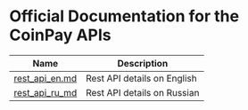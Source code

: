 # Official Documentation for the CoinPay APIs


Name | Description
------------ | ------------
[rest_api_en.md](./rest_api_en.md) | Rest API details on English
[rest_api_ru_md](./rest_api_rus.md) | Rest API details on Russian 
